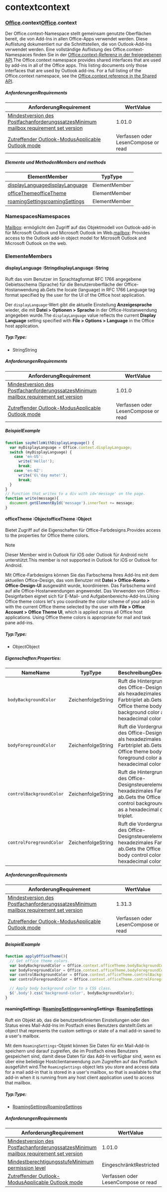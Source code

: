 
# <a name="context"></a><span data-ttu-id="96443-101">context</span><span class="sxs-lookup"><span data-stu-id="96443-101">context</span></span>

### <a name="officeofficemdcontext"></a><span data-ttu-id="96443-102">[Office](Office.md).context</span><span class="sxs-lookup"><span data-stu-id="96443-102">[Office](Office.md).context</span></span>

<span data-ttu-id="96443-p101">Der Office.context-Namespace stellt gemeinsam genutzte Oberflächen bereit, die von Add-Ins in allen Office-Apps verwendet werden. Diese Auflistung dokumentiert nur die Schnittstellen, die von Outlook-Add-Ins verwendet werden. Eine vollständige Auflistung des Office.context-Namespaces finden Sie in der [Office.context-Referenz in der freigegebenen API](/javascript/api/office/office.context).</span><span class="sxs-lookup"><span data-stu-id="96443-p101">The Office.context namespace provides shared interfaces that are used by add-ins in all of the Office apps. This listing documents only those interfaces that are used by Outlook add-ins. For a full listing of the Office.context namespace, see the [Office.context reference in the Shared API](/javascript/api/office/office.context).</span></span>

##### <a name="requirements"></a><span data-ttu-id="96443-105">Anforderungen</span><span class="sxs-lookup"><span data-stu-id="96443-105">Requirements</span></span>

|<span data-ttu-id="96443-106">Anforderung</span><span class="sxs-lookup"><span data-stu-id="96443-106">Requirement</span></span>| <span data-ttu-id="96443-107">Wert</span><span class="sxs-lookup"><span data-stu-id="96443-107">Value</span></span>|
|---|---|
|[<span data-ttu-id="96443-108">Mindestversion des Postfachanforderungssatzes</span><span class="sxs-lookup"><span data-stu-id="96443-108">Minimum mailbox requirement set version</span></span>](/javascript/office/requirement-sets/outlook-api-requirement-sets)| <span data-ttu-id="96443-109">1.0</span><span class="sxs-lookup"><span data-stu-id="96443-109">1.0</span></span>|
|[<span data-ttu-id="96443-110">Zutreffender Outlook-Modus</span><span class="sxs-lookup"><span data-stu-id="96443-110">Applicable Outlook mode</span></span>](https://docs.microsoft.com/outlook/add-ins/#extension-points)| <span data-ttu-id="96443-111">Verfassen oder Lesen</span><span class="sxs-lookup"><span data-stu-id="96443-111">Compose or read</span></span>|

##### <a name="members-and-methods"></a><span data-ttu-id="96443-112">Elemente und Methoden</span><span class="sxs-lookup"><span data-stu-id="96443-112">Members and methods</span></span>

| <span data-ttu-id="96443-113">Element</span><span class="sxs-lookup"><span data-stu-id="96443-113">Member</span></span> | <span data-ttu-id="96443-114">Typ</span><span class="sxs-lookup"><span data-stu-id="96443-114">Type</span></span> |
|--------|------|
| [<span data-ttu-id="96443-115">displayLanguage</span><span class="sxs-lookup"><span data-stu-id="96443-115">displayLanguage</span></span>](#displaylanguage-string) | <span data-ttu-id="96443-116">Element</span><span class="sxs-lookup"><span data-stu-id="96443-116">Member</span></span> |
| [<span data-ttu-id="96443-117">officeTheme</span><span class="sxs-lookup"><span data-stu-id="96443-117">officeTheme</span></span>](#officetheme-object) | <span data-ttu-id="96443-118">Element</span><span class="sxs-lookup"><span data-stu-id="96443-118">Member</span></span> |
| [<span data-ttu-id="96443-119">roamingSettings</span><span class="sxs-lookup"><span data-stu-id="96443-119">roamingSettings</span></span>](#roamingsettings-roamingsettingsjavascriptapioutlook16officeroamingsettings) | <span data-ttu-id="96443-120">Element</span><span class="sxs-lookup"><span data-stu-id="96443-120">Member</span></span> |

### <a name="namespaces"></a><span data-ttu-id="96443-121">Namespaces</span><span class="sxs-lookup"><span data-stu-id="96443-121">Namespaces</span></span>

<span data-ttu-id="96443-122">[Mailbox](office.context.mailbox.md): ermöglicht den Zugriff auf das Objektmodell von Outlook-add-in für Microsoft Outlook und Microsoft Outlook im Web.</span><span class="sxs-lookup"><span data-stu-id="96443-122">[mailbox](office.context.mailbox.md): Provides access to the Outlook add-in object model for Microsoft Outlook and Microsoft Outlook on the web.</span></span>

### <a name="members"></a><span data-ttu-id="96443-123">Elemente</span><span class="sxs-lookup"><span data-stu-id="96443-123">Members</span></span>

####  <a name="displaylanguage-string"></a><span data-ttu-id="96443-124">displayLanguage :String</span><span class="sxs-lookup"><span data-stu-id="96443-124">displayLanguage :String</span></span>

<span data-ttu-id="96443-125">Ruft das vom Benutzer im Sprachtagformat RFC 1766 angegebene Gebietsschema (Sprache) für die Benutzeroberfläche der Office-Hostanwendung ab.</span><span class="sxs-lookup"><span data-stu-id="96443-125">Gets the locale (language) in RFC 1766 Language tag format specified by the user for the UI of the Office host application.</span></span>

<span data-ttu-id="96443-126">Der `displayLanguage`-Wert gibt die aktuelle Einstellung **Anzeigesprache** wieder, die mit **Datei > Optionen > Sprache** in der Office-Hostanwendung angegeben wurde.</span><span class="sxs-lookup"><span data-stu-id="96443-126">The `displayLanguage` value reflects the current **Display Language** setting specified with **File > Options > Language** in the Office host application.</span></span>

##### <a name="type"></a><span data-ttu-id="96443-127">Typ:</span><span class="sxs-lookup"><span data-stu-id="96443-127">Type:</span></span>

*   <span data-ttu-id="96443-128">String</span><span class="sxs-lookup"><span data-stu-id="96443-128">String</span></span>

##### <a name="requirements"></a><span data-ttu-id="96443-129">Anforderungen</span><span class="sxs-lookup"><span data-stu-id="96443-129">Requirements</span></span>

|<span data-ttu-id="96443-130">Anforderung</span><span class="sxs-lookup"><span data-stu-id="96443-130">Requirement</span></span>| <span data-ttu-id="96443-131">Wert</span><span class="sxs-lookup"><span data-stu-id="96443-131">Value</span></span>|
|---|---|
|[<span data-ttu-id="96443-132">Mindestversion des Postfachanforderungssatzes</span><span class="sxs-lookup"><span data-stu-id="96443-132">Minimum mailbox requirement set version</span></span>](/javascript/office/requirement-sets/outlook-api-requirement-sets)| <span data-ttu-id="96443-133">1.0</span><span class="sxs-lookup"><span data-stu-id="96443-133">1.0</span></span>|
|[<span data-ttu-id="96443-134">Zutreffender Outlook-Modus</span><span class="sxs-lookup"><span data-stu-id="96443-134">Applicable Outlook mode</span></span>](https://docs.microsoft.com/outlook/add-ins/#extension-points)| <span data-ttu-id="96443-135">Verfassen oder Lesen</span><span class="sxs-lookup"><span data-stu-id="96443-135">Compose or read</span></span>|

##### <a name="example"></a><span data-ttu-id="96443-136">Beispiel</span><span class="sxs-lookup"><span data-stu-id="96443-136">Example</span></span>

```js
function sayHelloWithDisplayLanguage() {
  var myDisplayLanguage = Office.context.displayLanguage;
  switch (myDisplayLanguage) {
    case 'en-US':
      write('Hello!');
      break;
    case 'en-NZ':
      write('G\'day mate!');
      break;
  }
}
// Function that writes to a div with id='message' on the page.
function write(message){
  document.getElementById('message').innerText += message;
}
```

####  <a name="officetheme-object"></a><span data-ttu-id="96443-137">officeTheme :Object</span><span class="sxs-lookup"><span data-stu-id="96443-137">officeTheme :Object</span></span>

<span data-ttu-id="96443-138">Bietet Zugriff auf die Eigenschaften für Office-Farbdesigns.</span><span class="sxs-lookup"><span data-stu-id="96443-138">Provides access to the properties for Office theme colors.</span></span>

> [!NOTE]
> <span data-ttu-id="96443-139">Dieser Member wird in Outlook für iOS oder Outlook für Android nicht unterstützt.</span><span class="sxs-lookup"><span data-stu-id="96443-139">This member is not supported in Outlook for iOS or Outlook for Android.</span></span>

<span data-ttu-id="96443-p102">Mit Office-Farbdesigns können Sie das Farbschema Ihres Add-Ins mit dem aktuellen Office-Design, das vom Benutzer mit **Datei > Office-Konto > Office-Design-UI** ausgewählt wurde, koordinieren. Das Farbschema wird auf alle Office-Hostanwendungen angewendet. Das Verwenden von Office-Designfarben eignet sich für E-Mail- und Aufgabenbereichs-Add-Ins.</span><span class="sxs-lookup"><span data-stu-id="96443-p102">Using Office theme colors let's you coordinate the color scheme of your add-in with the current Office theme selected by the user with **File > Office Account > Office Theme UI**, which is applied across all Office host applications. Using Office theme colors is appropriate for mail and task pane add-ins.</span></span>

##### <a name="type"></a><span data-ttu-id="96443-142">Typ:</span><span class="sxs-lookup"><span data-stu-id="96443-142">Type:</span></span>

*   <span data-ttu-id="96443-143">Object</span><span class="sxs-lookup"><span data-stu-id="96443-143">Object</span></span>

##### <a name="properties"></a><span data-ttu-id="96443-144">Eigenschaften:</span><span class="sxs-lookup"><span data-stu-id="96443-144">Properties:</span></span>

|<span data-ttu-id="96443-145">Name</span><span class="sxs-lookup"><span data-stu-id="96443-145">Name</span></span>| <span data-ttu-id="96443-146">Typ</span><span class="sxs-lookup"><span data-stu-id="96443-146">Type</span></span>| <span data-ttu-id="96443-147">Beschreibung</span><span class="sxs-lookup"><span data-stu-id="96443-147">Description</span></span>|
|---|---|---|
|`bodyBackgroundColor`| <span data-ttu-id="96443-148">Zeichenfolge</span><span class="sxs-lookup"><span data-stu-id="96443-148">String</span></span>|<span data-ttu-id="96443-149">Ruft die Hintergrundfarbe des Office-Designkörpers als hexadezimales Farbtriplet ab.</span><span class="sxs-lookup"><span data-stu-id="96443-149">Gets the Office theme body background color as a hexadecimal color triplet.</span></span>|
|`bodyForegroundColor`| <span data-ttu-id="96443-150">Zeichenfolge</span><span class="sxs-lookup"><span data-stu-id="96443-150">String</span></span>|<span data-ttu-id="96443-151">Ruft die Vordergrundfarbe des Office-Designkörpers als hexadezimales Farbtriplet ab.</span><span class="sxs-lookup"><span data-stu-id="96443-151">Gets the Office theme body foreground color as a hexadecimal color triplet.</span></span>|
|`controlBackgroundColor`| <span data-ttu-id="96443-152">Zeichenfolge</span><span class="sxs-lookup"><span data-stu-id="96443-152">String</span></span>|<span data-ttu-id="96443-153">Ruft die Hintergrundfarbe des Office-Designsteuerelements als hexadezimales Farbtriplet ab.</span><span class="sxs-lookup"><span data-stu-id="96443-153">Gets the Office theme control background color as a hexadecimal color triplet.</span></span>|
|`controlForegroundColor`| <span data-ttu-id="96443-154">Zeichenfolge</span><span class="sxs-lookup"><span data-stu-id="96443-154">String</span></span>|<span data-ttu-id="96443-155">Ruft die Vordergrundfarbe des Office-Designsteuerelements als hexadezimales Farbtriplet ab.</span><span class="sxs-lookup"><span data-stu-id="96443-155">Gets the Office theme body control color as a hexadecimal color triplet.</span></span>|

##### <a name="requirements"></a><span data-ttu-id="96443-156">Anforderungen</span><span class="sxs-lookup"><span data-stu-id="96443-156">Requirements</span></span>

|<span data-ttu-id="96443-157">Anforderung</span><span class="sxs-lookup"><span data-stu-id="96443-157">Requirement</span></span>| <span data-ttu-id="96443-158">Wert</span><span class="sxs-lookup"><span data-stu-id="96443-158">Value</span></span>|
|---|---|
|[<span data-ttu-id="96443-159">Mindestversion des Postfachanforderungssatzes</span><span class="sxs-lookup"><span data-stu-id="96443-159">Minimum mailbox requirement set version</span></span>](/javascript/office/requirement-sets/outlook-api-requirement-sets)| <span data-ttu-id="96443-160">1.3</span><span class="sxs-lookup"><span data-stu-id="96443-160">1.3</span></span>|
|[<span data-ttu-id="96443-161">Zutreffender Outlook-Modus</span><span class="sxs-lookup"><span data-stu-id="96443-161">Applicable Outlook mode</span></span>](https://docs.microsoft.com/outlook/add-ins/#extension-points)| <span data-ttu-id="96443-162">Verfassen oder Lesen</span><span class="sxs-lookup"><span data-stu-id="96443-162">Compose or read</span></span>|

##### <a name="example"></a><span data-ttu-id="96443-163">Beispiel</span><span class="sxs-lookup"><span data-stu-id="96443-163">Example</span></span>

```js
function applyOfficeTheme(){
  // Get office theme colors.
  var bodyBackgroundColor = Office.context.officeTheme.bodyBackgroundColor;
  var bodyForegroundColor = Office.context.officeTheme.bodyForegroundColor;
  var controlBackgroundColor = Office.context.officeTheme.controlBackgroundColor
  var controlForegroundColor = Office.context.officeTheme.controlForegroundColor;

  // Apply body background color to a CSS class.
  $('.body').css('background-color', bodyBackgroundColor);
}
```

####  <a name="roamingsettings-roamingsettingsjavascriptapioutlook16officeroamingsettings"></a><span data-ttu-id="96443-164">roamingSettings :[RoamingSettings](/javascript/api/outlook_1_6/office.RoamingSettings)</span><span class="sxs-lookup"><span data-stu-id="96443-164">roamingSettings :[RoamingSettings](/javascript/api/outlook_1_6/office.RoamingSettings)</span></span>

<span data-ttu-id="96443-165">Ruft ein Objekt ab, das die benutzerdefinierten Einstellungen oder den Status eines Mail-Add-Ins im Postfach eines Benutzers darstellt.</span><span class="sxs-lookup"><span data-stu-id="96443-165">Gets an object that represents the custom settings or state of a mail add-in saved to a user's mailbox.</span></span>

<span data-ttu-id="96443-166">Mit dem `RoamingSettings`-Objekt können Sie Daten für ein Mail-Add-In speichern und darauf zugreifen, die im Postfach eines Benutzers gespeichert sind, damit diese Daten für das Add-In verfügbar sind, wenn es über eine beliebige Hostclientanwendung zum Zugreifen auf das Postfach ausgeführt wird.</span><span class="sxs-lookup"><span data-stu-id="96443-166">The `RoamingSettings` object lets you store and access data for a mail add-in that is stored in a user's mailbox, so that is available to that add-in when it is running from any host client application used to access that mailbox.</span></span>

##### <a name="type"></a><span data-ttu-id="96443-167">Typ:</span><span class="sxs-lookup"><span data-stu-id="96443-167">Type:</span></span>

*   [<span data-ttu-id="96443-168">RoamingSettings</span><span class="sxs-lookup"><span data-stu-id="96443-168">RoamingSettings</span></span>](/javascript/api/outlook_1_6/office.RoamingSettings)

##### <a name="requirements"></a><span data-ttu-id="96443-169">Anforderungen</span><span class="sxs-lookup"><span data-stu-id="96443-169">Requirements</span></span>

|<span data-ttu-id="96443-170">Anforderung</span><span class="sxs-lookup"><span data-stu-id="96443-170">Requirement</span></span>| <span data-ttu-id="96443-171">Wert</span><span class="sxs-lookup"><span data-stu-id="96443-171">Value</span></span>|
|---|---|
|[<span data-ttu-id="96443-172">Mindestversion des Postfachanforderungssatzes</span><span class="sxs-lookup"><span data-stu-id="96443-172">Minimum mailbox requirement set version</span></span>](/javascript/office/requirement-sets/outlook-api-requirement-sets)| <span data-ttu-id="96443-173">1.0</span><span class="sxs-lookup"><span data-stu-id="96443-173">1.0</span></span>|
|[<span data-ttu-id="96443-174">Mindestberechtigungsstufe</span><span class="sxs-lookup"><span data-stu-id="96443-174">Minimum permission level</span></span>](https://docs.microsoft.com/outlook/add-ins/understanding-outlook-add-in-permissions)| <span data-ttu-id="96443-175">Eingeschränkt</span><span class="sxs-lookup"><span data-stu-id="96443-175">Restricted</span></span>|
|[<span data-ttu-id="96443-176">Zutreffender Outlook-Modus</span><span class="sxs-lookup"><span data-stu-id="96443-176">Applicable Outlook mode</span></span>](https://docs.microsoft.com/outlook/add-ins/#extension-points)| <span data-ttu-id="96443-177">Verfassen oder Lesen</span><span class="sxs-lookup"><span data-stu-id="96443-177">Compose or read</span></span>|